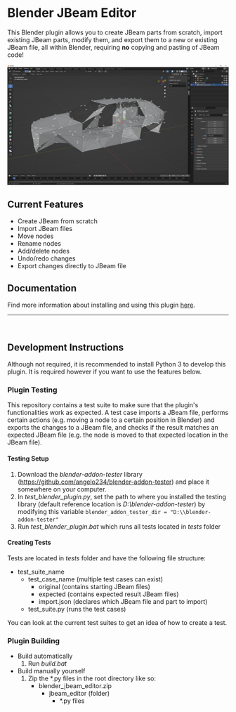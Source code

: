# Blender JBeam Editor
This Blender plugin allows you to create JBeam parts from scratch, import existing JBeam parts, modify them, and export them to a new or existing JBeam file, all within Blender, requiring **no** copying and pasting of JBeam code!

![](blender.png)

## Current Features
* Create JBeam from scratch
* Import JBeam files
* Move nodes
* Rename nodes
* Add/delete nodes
* Undo/redo changes
* Export changes directly to JBeam file

## Documentation
Find more information about installing and using this plugin [here](docs/user/user_docs.md).

---
<br>

## Development Instructions
Although not required, it is recommended to install Python 3 to develop this plugin. It is required however if you want to use the features below.

### Plugin Testing
This repository contains a test suite to make sure that the plugin's functionalities work as expected. A test case imports a JBeam file, performs certain actions (e.g. moving a node to a certain position in Blender) and exports the changes to a JBeam file, and checks if the result matches an expected JBeam file (e.g. the node is moved to that expected location in the JBeam file).

#### Testing Setup
1. Download the *blender-addon-tester* library (https://github.com/angelo234/blender-addon-tester) and place it somewhere on your computer.
2. In *test_blender_plugin.py*, set the path to where you installed the testing library (default reference location is *D:\\blender-addon-tester*) by modifying this variable `blender_addon_tester_dir = "D:\\blender-addon-tester"`
3. Run *test_blender_plugin.bat* which runs all tests located in *tests* folder

#### Creating Tests
Tests are located in *tests* folder and have the following file structure:
* test_suite_name
    * test_case_name (multiple test cases can exist)
        * original (contains starting JBeam files)
        * expected (contains expected result JBeam files)
        * import.json (declares which JBeam file and part to import)
    * test_suite.py (runs the test cases)

You can look at the current test suites to get an idea of how to create a test.

### Plugin Building
* Build automatically
    1. Run *build.bat*
* Build manually yourself
    1. Zip the *.py files in the root directory like so:
        * blender_jbeam_editor.zip
            * jbeam_editor (folder)
                * *.py files
